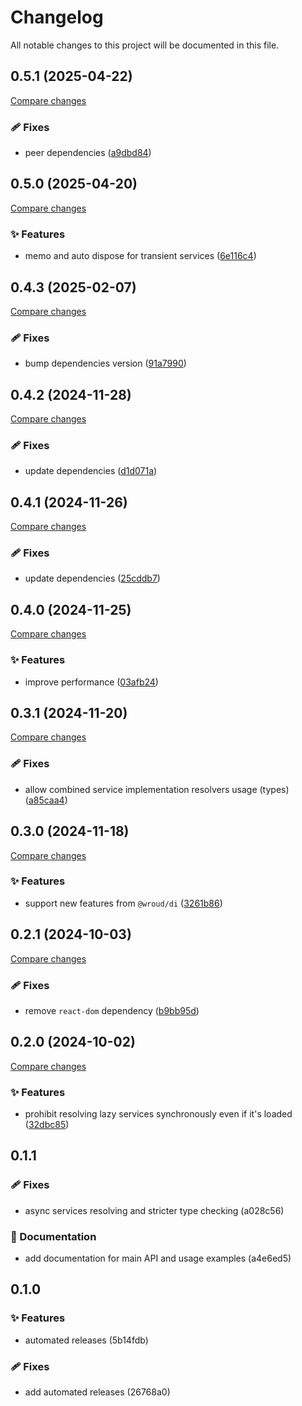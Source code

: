 <!-- header -->
# Changelog

All notable changes to this project will be documented in this file.

<!-- version:0.5.1 -->
## 0.5.1 (2025-04-22)

[Compare changes](https://github.com/Wroud/foundation/compare/di-react-v0.5.0...di-react-v0.5.1)

<!-- changelog -->
### 🩹 Fixes

- peer dependencies ([a9dbd84](https://github.com/Wroud/foundation/commit/a9dbd84))

<!-- version:0.5.0 -->
## 0.5.0 (2025-04-20)

[Compare changes](https://github.com/Wroud/foundation/compare/di-react-v0.4.3...di-react-v0.5.0)

<!-- changelog -->
### ✨ Features

- memo and auto dispose for transient services ([6e116c4](https://github.com/Wroud/foundation/commit/6e116c4))

<!-- version:0.4.3 -->
## 0.4.3 (2025-02-07)

[Compare changes](https://github.com/Wroud/foundation/compare/di-react-v0.4.2...di-react-v0.4.3)

<!-- changelog -->
### 🩹 Fixes

- bump dependencies version ([91a7990](https://github.com/Wroud/foundation/commit/91a7990))

<!-- version:0.4.2 -->
## 0.4.2 (2024-11-28)

[Compare changes](https://github.com/Wroud/foundation/compare/di-react-v0.4.1...di-react-v0.4.2)

<!-- changelog -->
### 🩹 Fixes

- update dependencies ([d1d071a](https://github.com/Wroud/foundation/commit/d1d071a))

<!-- version:0.4.1 -->
## 0.4.1 (2024-11-26)

[Compare changes](https://github.com/Wroud/foundation/compare/di-react-v0.4.0...di-react-v0.4.1)

<!-- changelog -->
### 🩹 Fixes

- update dependencies ([25cddb7](https://github.com/Wroud/foundation/commit/25cddb7))

<!-- version:0.4.0 -->
## 0.4.0 (2024-11-25)

[Compare changes](https://github.com/Wroud/foundation/compare/di-react-v0.3.1...di-react-v0.4.0)

<!-- changelog -->
### ✨ Features

- improve performance ([03afb24](https://github.com/Wroud/foundation/commit/03afb24))

<!-- version:0.3.1 -->
## 0.3.1 (2024-11-20)

[Compare changes](https://github.com/Wroud/foundation/compare/di-react-v0.3.0...di-react-v0.3.1)

<!-- changelog -->
### 🩹 Fixes

- allow combined service implementation resolvers usage (types) ([a85caa4](https://github.com/Wroud/foundation/commit/a85caa4))

<!-- version:0.3.0 -->
## 0.3.0 (2024-11-18)

[Compare changes](https://github.com/Wroud/foundation/compare/di-react-v0.2.1...di-react-v0.3.0)

<!-- changelog -->
### ✨ Features

- support new features from `@wroud/di` ([3261b86](https://github.com/Wroud/foundation/commit/3261b86))

<!-- version:0.2.1 -->
## 0.2.1 (2024-10-03)

[Compare changes](https://github.com/Wroud/foundation/compare/di-react-v0.2.0...di-react-v0.2.1)

<!-- changelog -->
### 🩹 Fixes

- remove `react-dom` dependency ([b9bb95d](https://github.com/Wroud/foundation/commit/b9bb95d))

<!-- version:0.2.0 -->
## 0.2.0 (2024-10-02)

[Compare changes](https://github.com/Wroud/foundation/compare/di-react-v0.1.1...di-react-v0.2.0)

<!-- changelog -->
### ✨ Features

- prohibit resolving lazy services synchronously even if it's loaded ([32dbc85](https://github.com/Wroud/foundation/commit/32dbc85))

<!-- version:0.1.1 -->
## 0.1.1

### 🩹 Fixes

- async services resolving and stricter type checking (a028c56)

### 📖 Documentation

- add documentation for main API and usage examples (a4e6ed5)

<!-- version:0.1.0 -->
## 0.1.0

### ✨ Features

- automated releases (5b14fdb)

### 🩹 Fixes

- add automated releases (26768a0)

